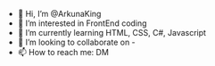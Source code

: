 - 👋 Hi, I’m @ArkunaKing
- 👀 I’m interested in FrontEnd coding
- 🌱 I’m currently learning HTML, CSS, C#, Javascript
- 💞️ I’m looking to collaborate on -
- 📫 How to reach me: DM 

<!---
ArkunaKing/ArkunaKing is a ✨ special ✨ repository because its `README.md` (this file) appears on your GitHub profile.
You can click the Preview link to take a look at your changes.
--->
